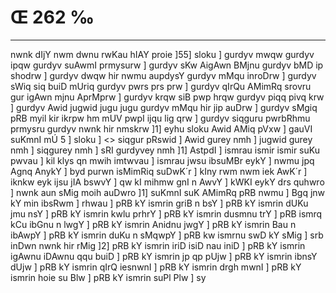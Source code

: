 # Œ 262 ‰
---
nwnk dIjY nwm dwnu rwKau hIAY proie ]55] sloku ] gurdyv mwqw gurdyv
ipqw gurdyv suAwmI prmysurw ] gurdyv sKw AigAwn BMjnu gurdyv bMD ip
shodrw ] gurdyv dwqw hir nwmu aupdysY gurdyv mMqu inroDrw ] gurdyv sWiq
siq buiD mUriq gurdyv pwrs prs prw ] gurdyv qIrQu AMimRq srovru gur
igAwn mjnu AprMprw ] gurdyv krqw siB pwp hrqw gurdyv piqq pivq
krw ] gurdyv Awid jugwid jugu jugu gurdyv mMqu hir jip auDrw ] gurdyv
sMgiq pRB myil kir ikrpw hm mUV pwpI ijqu lig qrw ] gurdyv siqguru
pwrbRhmu prmysru gurdyv nwnk hir nmskrw ]1] eyhu sloku Awid AMiq
pVxw ]
gauVI suKmnI mÚ 5 ] sloku ] <> siqgur pRswid ]
Awid gurey nmh ] jugwid gurey nmh ] siqgurey nmh ] sRI gurdyvey
nmh ]1] AstpdI ] ismrau ismir ismir suKu pwvau ] kil klys qn
mwih imtwvau ] ismrau jwsu ibsuMBr eykY ] nwmu jpq Agnq AnykY ] byd
purwn isMimRiq suDwK´r ] kIny rwm nwm iek AwK´r ] iknkw eyk ijsu jIA
bswvY ] qw kI mihmw gnI n AwvY ] kWKI eykY drs quhwro ] nwnk aun
sMig moih auDwro ]1] suKmnI suK AMimRq pRB nwmu ] Bgq jnw kY min
ibsRwm ] rhwau ] pRB kY ismrin griB n bsY ] pRB kY ismrin dUKu jmu
nsY ] pRB kY ismrin kwlu prhrY ] pRB kY ismrin dusmnu trY ] pRB
ismrq kCu ibGnu n lwgY ] pRB kY ismrin Anidnu jwgY ] pRB kY ismrin
Bau n ibAwpY ] pRB kY ismrin duKu n sMqwpY ] pRB kw ismrnu swD kY sMig
] srb inDwn nwnk hir rMig ]2] pRB kY ismrin iriD isiD nau iniD ]
pRB kY ismrin igAwnu iDAwnu qqu buiD ] pRB kY ismrin jp qp pUjw ]
pRB kY ismrin ibnsY dUjw ] pRB kY ismrin qIrQ iesnwnI ] pRB kY
ismrin drgh mwnI ] pRB kY ismrin hoie su Blw ] pRB kY ismrin suPl
Plw ] sy
####
